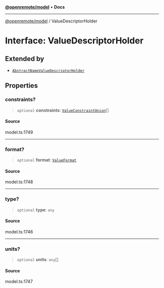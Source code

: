 [**@openremote/model**](../README.md) • **Docs**

***

[@openremote/model](../globals.md) / ValueDescriptorHolder

# Interface: ValueDescriptorHolder

## Extended by

- [`AbstractNameValueDescriptorHolder`](AbstractNameValueDescriptorHolder.md)

## Properties

### constraints?

> `optional` **constraints**: [`ValueConstraintUnion`](../type-aliases/ValueConstraintUnion.md)[]

#### Source

model.ts:1749

***

### format?

> `optional` **format**: [`ValueFormat`](ValueFormat.md)

#### Source

model.ts:1748

***

### type?

> `optional` **type**: `any`

#### Source

model.ts:1746

***

### units?

> `optional` **units**: `any`[]

#### Source

model.ts:1747
